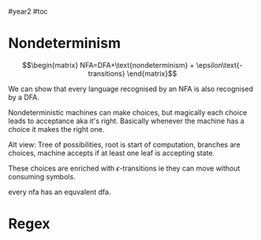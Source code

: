 #year2 #toc 

# Nondeterminism

$$\begin{matrix}
NFA=DFA+\text{nondeterminism} + \epsilon\text{-transitions}
\end{matrix}$$

We can show that every language recognised by an NFA is also recognised by a DFA.


Nondeterministic machines can make choices, but magically each choice leads to acceptance aka it's right. Basically whenever the machine has a choice it makes the right one.

Alt view: Tree of possibilities, root is start of computation, branches are choices, machine accepts if at least one leaf is accepting state.

These choices are enriched with $\epsilon\text{-transitions}$ ie they can move without consuming symbols.

every nfa has an equvalent dfa.

# Regex

